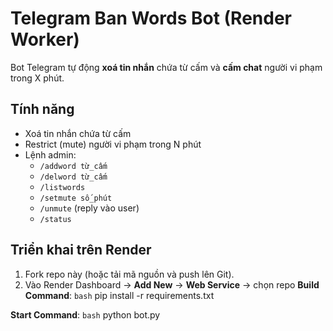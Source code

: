 # Telegram Ban Words Bot (Render Worker)

Bot Telegram tự động **xoá tin nhắn** chứa từ cấm và **cấm chat** người vi phạm trong X phút.

## Tính năng
- Xoá tin nhắn chứa từ cấm
- Restrict (mute) người vi phạm trong N phút
- Lệnh admin:
  - `/addword từ_cấm`
  - `/delword từ_cấm`
  - `/listwords`
  - `/setmute số_phút`
  - `/unmute` (reply vào user)
  - `/status`

## Triển khai trên Render
1. Fork repo này (hoặc tải mã nguồn và push lên Git).
2. Vào Render Dashboard → **Add New** → **Web Service** → chọn repo
**Build Command**:
`bash`
pip install -r requirements.txt

**Start Command**:
`bash`
python bot.py

